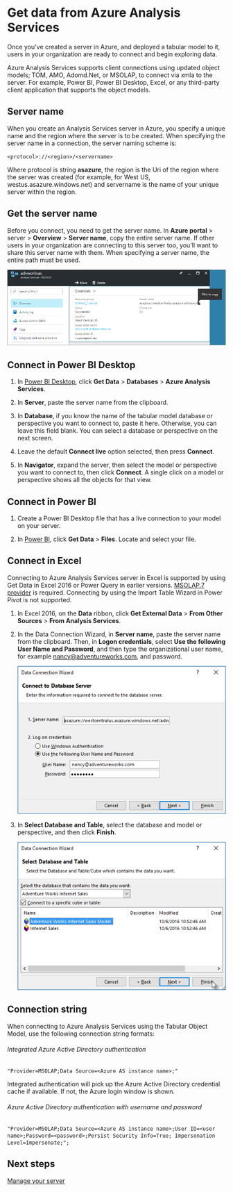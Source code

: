 <properties
   pageTitle="Get data from Azure Analysis Services | Microsoft Azure"
   description="Learn how to connect to and get data from an Analysis Services server in Azure."
   services="analysis-services"
   documentationCenter=""
   authors="minewiskan"
   manager="erikre"
   editor=""
   tags=""/>
<tags
   ms.service="analysis-services"
   ms.devlang="NA"
   ms.topic="article"
   ms.tgt_pltfrm="NA"
   ms.workload="na"
   ms.date="10/10/2016"
   ms.author="owend"/>

# Get data from Azure Analysis Services
Once you've created a server in Azure, and deployed a tabular model to it, users in your organization are ready to connect and begin exploring data.

Azure Analysis Services supports client connections using updated object models; TOM, AMO, Adomd.Net, or MSOLAP, to connect via xmla to the server. For example, Power BI, Power BI Desktop, Excel, or any third-party client application that supports the object models.
## Server name
When you create an Analysis Services server in Azure, you specify a unique name and the region where the server is to be created. When specifying the server name in a connection, the server naming scheme is:
```
<protocol>://<region>/<servername>
```
 Where protocol is string **asazure**, the region is the Uri of the region where the server was created (for example, for West US, westus.asazure.windows.net) and servername is the name of your unique server within the region.

## Get the server name
Before you connect, you need to get the server name. In **Azure portal** > server > **Overview** > **Server name**, copy the entire server name. If other users in your organization are connecting to this server too, you'll want to share this server name with them. When specifying a server name, the entire path must be used.

![Get server name in Azure](./media/analysis-services-deploy/aas-deploy-get-server-name.png)


## Connect in Power BI Desktop

1. In [Power BI Desktop](https://powerbi.microsoft.com/desktop/), click **Get Data** > **Databases** > **Azure Analysis Services**.

2. In **Server**, paste the server name from the clipboard.

3. In **Database**, if you know the name of the tabular model database or perspective you want to connect to, paste it here. Otherwise, you can leave this field blank. You can select a database or perspective on the next screen.

4. Leave the default **Connect live** option selected, then press **Connect**.

5. In **Navigator**, expand the server, then select the model or perspective you want to connect to, then click **Connect**. A single click on a model or perspective shows all the objects for that view.


## Connect in Power BI
1. Create a Power BI Desktop file that has a live connection to your model on your server.

2. In [Power BI](https://powerbi.microsoft.com), click **Get Data** > **Files**. Locate and select your file.


## Connect in Excel
Connecting to Azure Analysis Services server in Excel is supported by using Get Data in Excel 2016 or Power Query in earlier versions. [MSOLAP.7 provider](https://aka.ms/msolap) is required. Connecting by using the Import Table Wizard in Power Pivot is not supported.

1. In Excel 2016, on the **Data** ribbon, click **Get External Data** > **From Other Sources** > **From Analysis Services**.

2. In the Data Connection Wizard, in **Server name**, paste the server name from the clipboard. Then, in **Logon credentials**, select **Use the following User Name and Password**, and then type the organizational user name, for example nancy@adventureworks.com, and password.

    ![Connect in Excel logon](./media/analysis-services-connect/aas-connect-excel-logon.png)

4. In **Select Database and Table**, select the database and model or perspective, and then click **Finish**.

    ![Connect in Excel select model](./media/analysis-services-connect/aas-connect-excel-select.png)

## Connection string
When connecting to Azure Analysis Services using the Tabular Object Model, use the following connection string formats:

###### Integrated Azure Active Directory authentication
```
"Provider=MSOLAP;Data Source=<Azure AS instance name>;"
```
Integrated authentication will pick up the Azure Active Directory credential cache if available. If not, the Azure login window is shown.

###### Azure Active Directory authentication with username and password
```
"Provider=MSOLAP;Data Source=<Azure AS instance name>;User ID=<user name>;Password=<password>;Persist Security Info=True; Impersonation Level=Impersonate;";
```


## Next steps
[Manage your server](analysis-services-manage.md)
